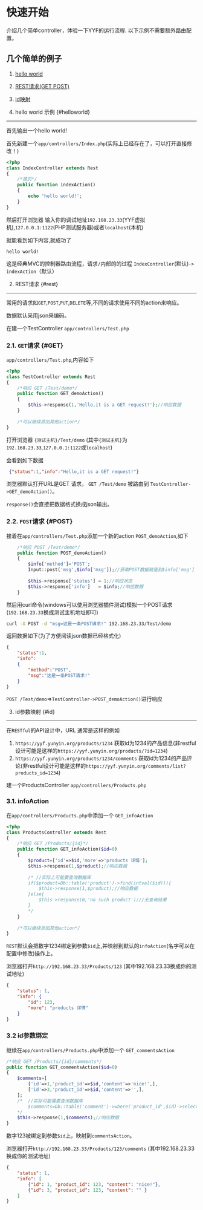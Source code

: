 快速开始
==============
介绍几个简单controller，体验一下YYF的运行流程.
以下示例不需要额外路由配置。

几个简单的例子
-----
1. [hello world](#helloworld)
2. [REST请求(GET POST)](#rest)
3. [id映射](#id)


1. hello world 示例 {#helloworld}
-------------
首先输出一个hello world! 

首先新建一个`app/controllers/Index.php`(实际上已经存在了，可以打开直接修改！)

```php
<?php
class IndexController extends Rest
{
	/*首页*/
    public function indexAction()
    {
        echo 'hello world!';
    }
}

```

然后打开浏览器 输入你的调试地址`192.168.23.33`(YYF虚拟机),`127.0.0.1:1122`(PHP测试服务器)或者`localhost`(本机)

就能看到如下内容,就成功了
```
hello world!
```
这是经典MVC的控制器路由流程，请求`/`内部的的过程 `IndexController`(默认)`->` `indexAction`（默认）

2. REST请求 {#rest}
-------------
常用的请求如`GET`,`POST`,`PUT`,`DELETE`等,不同的请求使用不同的action来响应。

数据默认采用json来编码。



在建一个TestController `app/controllers/Test.php`

### 2.1. `GET`请求 {#GET}

 `app/controllers/Test.php`,内容如下

```php
<?php
class TestController extends Rest
{
    /*响应 GET /Test/demo*/
    public function GET_demoAction()
    {
        $this->response(1,'Hello,it is a GET request!');//响应数据
    }
    
    /*可以继续添加其他action*/
}
```

打开浏览器 `{测试主机}/Test/demo` (其中`{测试主机}`为`192.168.23.33`,`127.0.0.1:1122`或`localhost`)

会看到如下数据
```json
 {"status":1,"info":"Hello,it is a GET request!"}
```

浏览器默认打开URL是GET 请求， `GET /Test/demo` 被路由到 `TestController->GET_demoAction()`。

`response()`会直接把数据格式换成json输出。


### 2.2. `POST`请求 {#POST}

接着在`app/controllers/Test.php`添加一个新的action `POST_demoAction`,如下

```php
    /*响应 POST /Test/demo*/
    public function POST_demoAction()
    {
        $info['method']='POST';
        Input::post('msg',$info['msg']);//获取POST数据赋值到$info['msg']
        
        $this->response['status'] = 1;//响应状态
        $this->response['info']   = $info;//响应数据
    }
```

然后用curl命令(windows可以使用浏览器插件测试)模拟一个POST请求(`192.168.23.33`换成测试主机地址即可)
```bash
curl -X POST -d "msg=这是一条POST请求!" 192.168.23.33/Test/demo 
```
返回数据如下(为了方便阅读json数据已经格式化)
```json
{
    "status":1,
    "info":
    {
        "method":"POST",
        "msg":"这是一条POST请求!"
    }
}
```

`POST /Test/demo`=>`TestController->POST_demoAction()`进行响应

3. id参数映射 {#id}
------------
在`RESTful`的API设计中，URL 通常是这样的例如

1. `https://yyf.yunyin.org/products/1234` 获取id为1234的产品信息(非restful设计可能是这样的`https://yyf.yunyin.org/products/?id=1234`)
2. `https://yyf.yunyin.org/products/1234/comments` 获取id为1234的产品评论(非restful设计可能是这样的`https://yyf.yunyin.org/comments/list?products_id=1234`)

建一个ProductsController `app/controllers/Products.php`

### 3.1. infoAction 

在`app/controllers/Products.php`中添加一个 `GET_infoAction`
```php
<?php
class ProductsController extends Rest
{
    /*响应 GET /Products/{id}*/
    public function GET_infoAction($id=0)
    {
        $product=['id'=>$id,'more'=>'products 详情'];
        $this->response(1,$product);//响应数据
        
        /* //实际上可能要查询数据库
        if($product=Db::table('product')->find(intval($id))){
            $this->response(1,$product);//响应数据
        }else{
            $this->response(0,'no such product');//无查询结果
        }
        */
    }
    
    /*可以继续添加其他action*/
}
```

`REST`默认会把数字1234绑定到参数`$id`上,并映射到默认的`infoAction`(名字可以在配置中修改)操作上。


浏览器打开`http://192.168.23.33/Products/123` (其中192.168.23.33换成你的测试地址)

```json
{
    "status": 1,
    "info": {
        "id": 123,
        "more": "products 详情"
    }
}
```


### 3.2 id参数绑定

继续在`app/controllers/Products.php`中添加一个 `GET_commentsAction`

```php
/*响应 GET /Products/{id}/comments*/
public function GET_commentsAction($id=0)
{
    $comments=[
        ['id'=>1,'product_id'=>$id,'content'=>'nice!',],
        ['id'=>3,'product_id'=>$id,'content'=>'',],
    ];
    /*  //实际可能需要查询数据库
        $comments=Db::table('comment')->where('product_id',$id)->select();
    */
    $this->response(1,$comments);//响应数据
}
```
数字123被绑定到参数`$id`上，映射到`commentsAction`。

浏览器打开`http://192.168.23.33/Products/123/comments` (其中192.168.23.33换成你的测试地址)

```json
{
    "status": 1,
    "info": [
        {"id": 1, "product_id": 123, "content": "nice!"},
        {"id": 3, "product_id": 123, "content": "" }
    ]
}
```

